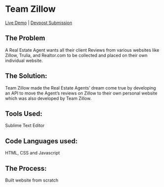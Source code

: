 # Team Zillow
[Live Demo](https://shanicesmith98.github.io/teamzillow/) | [Devpost Submission](https://devpost.com/software/teamzillow)

## The Problem
A Real Estate Agent wants all their client Reviews from various websites like Zillow, Trulia, and Realtor.com to be collected and placed on their own individual website.
## The Solution:
Team Zillow made the Real Estate Agents’ dream come true by developing an API to move the Agent’s reviews on Zillow to their own personal website which was also developed by Team Zillow.

## Tools Used:
Sublime Text Editor
## Code Languages used:
HTML, CSS and Javascript
## The Process:
Built website from scratch

